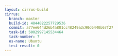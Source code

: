 ```yaml
---
layout: cirrus-build
cirrus:
  branch: master
  build-id: 4844822257729536
  commit: a77ee644d26b4a801cc48249a3c90d6440b67f27
  task-id: 5002997145534464
  task-number: 7
  os-name: Ubuntu
  test-result: 0
---
```

